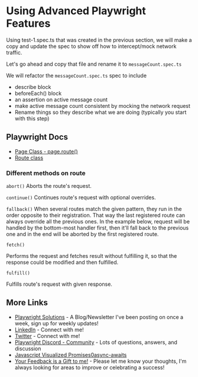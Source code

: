 # Using Advanced Playwright Features

Using test-1.spec.ts that was created in the previous section, we will make a copy and update the spec to show off how to intercept/mock network traffic.

Let's go ahead and copy that file and rename it to `messageCount.spec.ts`

We will refactor the `messageCount.spec.ts` spec to include

* describe block
* beforeEach() block
* an assertion on active message count
* make active message count consistent by mocking the network request
* Rename things so they describe what we are doing (typically you start with this step)

## Playwright Docs

* [Page Class - page.route()](https://playwright.dev/docs/api/class-page#page-route)
* [Route class](https://playwright.dev/docs/api/class-route)

### Different methods on route

`abort()`
Aborts the route's request.

`continue()`
Continues route's request with optional overrides.

`fallback()`
When several routes match the given pattern, they run in the order opposite to their registration. That way the last registered route can always override all the previous ones. In the example below, request will be handled by the bottom-most handler first, then it'll fall back to the previous one and in the end will be aborted by the first registered route.

`fetch()`

Performs the request and fetches result without fulfilling it, so that the response could be modified and then fulfilled.

`fulfill()`

Fulfills route's request with given response.

## More Links

* [Playwright Solutions](https://playwrightsolutions.com/) - A Blog/Newsletter I've been posting on once a week, sign up for weekly updates!
* [LinkedIn](https://www.linkedin.com/in/butchmayhew/) - Connect with me!
* [Twitter](https://twitter.com/ButchMayhew) - Connect with me!
* [Playwright Discord - Community](https://discord.gg/playwright-807756831384403968) - Lots of questions, answers, and discussion
* [Javascript Visualized Promises0async-awaits](https://dev.to/lydiahallie/javascript-visualized-promises-async-await-5gke)
* [Your Feedback is a Gift to me!](https://forms.gle/UbpSfNi7XcWUmcu36) - Please let me know your thoughts, I'm always looking for areas to improve or  celebrating a success!
